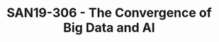 ---
categories:
- san19
description: Big Data is one of the key use cases for Arm servers, and the Big Data
  frameworks like Hadoop and Spark have been enabled generally for Arm architecture,
  while the capabilities of Artificial Intelligence and Machine Learning in the Big
  Data frameworks can be important for vendors to have competitive solutions with
  Arm servers. This session will do some introduction about the ecosystem to integrate
  AI with Big Data, and some collaboration opportunities in the community can be discussed.
image:
  featured: 'true'
  path: /assets/images/featured-images/san19/SAN19-306.png
session_attendee_num: '2'
session_id: SAN19-306
session_room: Pacific Room (Keynote)
session_slot:
  end_time: '2019-09-25 12:25:00'
  start_time: '2019-09-25 12:00:00'
session_speakers:
- speaker_bio: Jammy Zhou is Solutions Director in Linaro China, driving the technical
    collaborations with regional members in various areas including Arm servers, Artificial
    Intelligence, IoT and etc. Before joining Linaro, he worked in AMD as the leading
    architect of AMDGPU-Pro Linux graphics driver stack. He also worked at Freescale,
    and had rich experience on Linux/Android BSPs for Arm embedded platforms.
  speaker_company: Linaro
  speaker_image: /assets/images/speakers/san19/jammy-zhou.jpg
  speaker_location: ''
  speaker_name: Jammy Zhou
  speaker_position: Solutions Director
  speaker_username: jammy.zhou
session_track: Big Data
tag: session
tags:
- Big Data
- ' Machine Learning/AI'
title: SAN19-306 - The Convergence of Big Data and AI
---